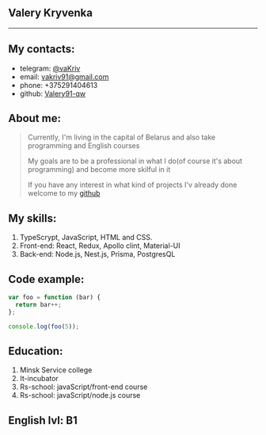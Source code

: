 ## Valery Kryvenka 
_______________

## My contacts: ##

* telegram: [@vaKriv](https://t.me/vaKriv)
* email: vakriv91@gmail.com
* phone: +375291404613
* github: [Valery91-qw](https://github.com/Valery91-qw)

## About me: ##
> Currently, I'm living in the capital of Belarus and also take programming and English courses
>
> My goals are to be a professional in what I do(of course it's about programming) and become more skilful in it
>
> If you have any interest in what kind of projects I'v already done welcome to my [github](https://github.com/Valery91-qw)

## My skills: ##
1. TypeScrypt, JavaScript, HTML and CSS.
2. Front-end: React, Redux, Apollo clint, Material-UI
3. Back-end: Node.js, Nest.js, Prisma, PostgresQL 

## Code example: ##
``` js
var foo = function (bar) {
  return bar++;
};

console.log(foo(5));
```
## Education: ##

1. Minsk Service college
2. It-incubator
3. Rs-school: javaScript/front-end course
4. Rs-school: javaScript/node.js course

## English lvl: B1 ##
